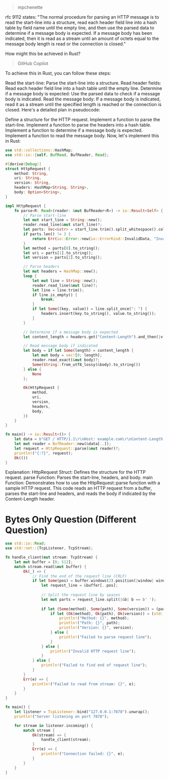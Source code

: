 > mpchenette

rfc 9112 states: "The normal procedure for parsing an HTTP message is to read the start-line into a structure, read each header field line into a hash table by field name until the empty line, and then use the parsed data to determine if a message body is expected. If a message body has been indicated, then it is read as a stream until an amount of octets equal to the message body length is read or the connection is closed."

How might this be achieved in Rust?

> GitHub Copilot

To achieve this in Rust, you can follow these steps:

Read the start-line: Parse the start-line into a structure.
Read header fields: Read each header field line into a hash table until the empty line.
Determine if a message body is expected: Use the parsed data to check if a message body is indicated.
Read the message body: If a message body is indicated, read it as a stream until the specified length is reached or the connection is closed.
Here's a detailed plan in pseudocode:

Define a structure for the HTTP request.
Implement a function to parse the start-line.
Implement a function to parse the headers into a hash table.
Implement a function to determine if a message body is expected.
Implement a function to read the message body.
Now, let's implement this in Rust:

``` rs
use std::collections::HashMap;
use std::io::{self, BufRead, BufReader, Read};

#[derive(Debug)]
struct HttpRequest {
    method: String,
    uri: String,
    version: String,
    headers: HashMap<String, String>,
    body: Option<String>,
}

impl HttpRequest {
    fn parse<R: Read>(reader: &mut BufReader<R>) -> io::Result<Self> {
        // Parse start-line
        let mut start_line = String::new();
        reader.read_line(&mut start_line)?;
        let parts: Vec<&str> = start_line.trim().split_whitespace().collect();
        if parts.len() != 3 {
            return Err(io::Error::new(io::ErrorKind::InvalidData, "Invalid start-line"));
        }
        let method = parts[0].to_string();
        let uri = parts[1].to_string();
        let version = parts[2].to_string();

        // Parse headers
        let mut headers = HashMap::new();
        loop {
            let mut line = String::new();
            reader.read_line(&mut line)?;
            let line = line.trim();
            if line.is_empty() {
                break;
            }
            if let Some((key, value)) = line.split_once(": ") {
                headers.insert(key.to_string(), value.to_string());
            }
        }

        // Determine if a message body is expected
        let content_length = headers.get("Content-Length").and_then(|v| v.parse::<usize>().ok());

        // Read message body if indicated
        let body = if let Some(length) = content_length {
            let mut body = vec![0; length];
            reader.read_exact(&mut body)?;
            Some(String::from_utf8_lossy(&body).to_string())
        } else {
            None
        };

        Ok(HttpRequest {
            method,
            uri,
            version,
            headers,
            body,
        })
    }
}

fn main() -> io::Result<()> {
    let data = b"GET / HTTP/1.1\r\nHost: example.com\r\nContent-Length: 13\r\n\r\nHello, world!";
    let mut reader = BufReader::new(&data[..]);
    let request = HttpRequest::parse(&mut reader)?;
    println!("{:?}", request);
    Ok(())
}
```


Explanation:
HttpRequest Struct: Defines the structure for the HTTP request.
parse Function: Parses the start-line, headers, and body.
main Function: Demonstrates how to use the HttpRequest::parse function with a sample HTTP request.
This code reads an HTTP request from a buffer, parses the start-line and headers, and reads the body if indicated by the Content-Length header.






# Bytes Only Question (Different Question)
``` rs
use std::io::Read;
use std::net::{TcpListener, TcpStream};

fn handle_client(mut stream: TcpStream) {
    let mut buffer = [0; 512];
    match stream.read(&mut buffer) {
        Ok(_) => {
            // Find the end of the request line (CRLF)
            if let Some(pos) = buffer.windows(2).position(|window| window == b"\r\n") {
                let request_line = &buffer[..pos];
                
                // Split the request line by spaces
                let mut parts = request_line.split(|&b| b == b' ');
                
                if let (Some(method), Some(path), Some(version)) = (parts.next(), parts.next(), parts.next()) {
                    if let (Ok(method), Ok(path), Ok(version)) = (std::str::from_utf8(method), std::str::from_utf8(path), std::str::from_utf8(version)) {
                        println!("Method: {}", method);
                        println!("Path: {}", path);
                        println!("Version: {}", version);
                    } else {
                        println!("Failed to parse request line");
                    }
                } else {
                    println!("Invalid HTTP request line");
                }
            } else {
                println!("Failed to find end of request line");
            }
        }
        Err(e) => {
            println!("Failed to read from stream: {}", e);
        }
    }
}

fn main() {
    let listener = TcpListener::bind("127.0.0.1:7878").unwrap();
    println!("Server listening on port 7878");

    for stream in listener.incoming() {
        match stream {
            Ok(stream) => {
                handle_client(stream);
            }
            Err(e) => {
                println!("Connection failed: {}", e);
            }
        }
    }
}
```